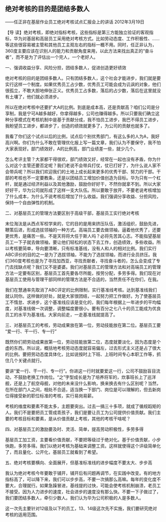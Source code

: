 ## 绝对考核的目的是团结多数人

——任正非在基层作业员工绝对考核试点汇报会上的讲话
2012年3月19日



【导  读】绝对考核，即绝对指标考核，这些指标是第三方能独立验证的客观指标，华为对基层和高层员工采用绝对考核方式。比如劳动态度、工作积极性、……等这些很容易被主管和其他员工主观左右的指标一概不用。同时，任正非认为，360度主要应该在识别人的能力和贡献角度来用，以此方法来找出真正的“奋斗者”，而不是为了评估出一个完人，一个老好人。



一、强调收益分享、风险分担，团结多数人，促进创造更好绩效

绝对考核的目的是团结多数人。只有团结多数人，这个社会才能进步，我们就是要实行这样一个制度。如果优秀员工占少数，优秀员工可能会成为讥讽的对象，他们很孤立，不敢大胆地伸张正义。优秀员工占多数，落后的占少数，落后在这里就没有土壤了，他们就必须进步。

所以在绝对考核中还要扩大A的比例。到底是成本高，还是贡献高？咱们公司是分享制，我是宁可A越多越好，你拿得越多，公司也赚得越多。所以只要我们确立这种分享模式在考核机制中是基于贡献分成，我不怕员工进步，我巴不得员工进步，我盼望员工进步，都进步了，创造的绩效就更多了，为公司的贡献也就多了。

我看了你们这个试点以后的比例，试点后个别优秀部门，有这么多的人为A，我好高兴啊。你们为什么不敢在管理优化报上写一篇文章，我们认为不要保守，我不怕大家表现好。部门绩效好，A的比例高，部门业绩差一些，就少几个。

怎么考评主管？大家都干得很欢，部门绩效又好，经常在一起也没有矛盾，你为什么对这个主管还要否定呢？我们老说不会带兵打仗，仗已打好了，为什么说人家不会带兵呢？所以我们欢迎我们的土地上成长起来更多的优秀干部、努力的干部。干部的考核也不一定要教条，还是以团结员工增加价值创造为目标。华为只有一个杠杆，就是通过经济利益以及其他激励，鼓励你好好干，不然你就拿不到。所以大家好好干，华为公司就形成了这样一支大队伍。所以要敢于放开，不要老说考核增加了什么成本，为什么不说考核后增加了什么收益。我们强调分享收益、分担风险，保持一个自由弹性的机制。

二、对基层员工的管理方法要区别于高级干部，基层员工实行绝对考核

末位淘汰是从西点军校学来的，它的目的是用来挤压队伍，激活组织，鼓励先进，鞭策后进，形成选拔领袖的一种方式。高端员工要去做领袖，逼着他优秀了，还要更优秀，是痛苦一些。不是天将将大任于斯人吗？必将先苦其心志。不能指望基层员工一下子就去做领袖，要让他们轻松的状态下去工作，创造绩效，多些收益。所以考核要简单，导向要清晰，只有标准基线，没有人和人的相对比例。我们实行ABC评价的目的之一是为了选拔领袖，不能为了选拔领袖，而进行全员挤压。我们360度考核也是为了寻找加西亚，寻找贡献者，寻找奋斗者的，怎么会变成了专门去找缺点呢？我们又不是婆婆。我们对基层员工的管理方法和对高端员工的管理方法一定要有区别，基层员工首先要各尽所能，按劳分配，多劳多得。我们现在对基层员工使用与管理干部同样的管理方法是不合适的，当然责任不在你们，在我。

我们在慧通率先取消了ABC评定的比例限制，实行基准线考核。达到基准线我们就认同你。这样做的好处，就是大家很团结，一起努力把工作做好。为了使基层员工不惰怠、求进步，这个基准线应该是变化的，我们每年根据上一年进步的平均幅度，对基准线做一次调整，调整幅度要很小。要有百分之七八十的员工能成为优良员工的水平为基准线。大家向前走，一走基准线就提高了。

三、对基层员工的考核，劳动成果放在第一位，劳动技能放在第二位。基层员工要 “爱一行、干一行、专一行”

既然你们把劳动成果放第一位，劳动技能放第二位，态度就要淡化，因为态度是个虚的东西。所以说，概括地考核劳动态度就容易偏左，过去形式主义还是占了很大的比例。要把劳动态度具体化，比如说按时上下班、上班时间专心本职工作等，抓住几个关键点就行。

要讲“爱一行、干一行、专一行”。你进这一行时就要爱这一行，公司不鼓励盲目流动，不鼓励老换工作岗位。“之”字型成长是为了培养将军的，炊事班长上了巡洋舰，还是上了航空母舰，对他的未来没什么影响，换来换去有什么区别呢？当然，在所在部门人之间，相处不合适，适当换一下部门、岗位是可以理解的，但去新岗位得接受新的职位标准的考核，实行易岗易薪。

考核的维度和要素不能太多，主题要突出。过去一搞三十多项，就成了循规蹈矩的人。我们不是要把员工管成乖孩子，我们是要让员工为公司提供价值贡献。我们主要的考核目标和要素，是从价值贡献上考核，其他的考核干啥呢？

四、对基层员工的激励要及时、灵活、简单，提高劳动积极性，多劳多得

基层员工加工资，主要看价值贡献，不要把等级过于绝对化。基于价值贡献，小步快跑，多劳多得。我们以绝对考核为基础来调整工资。这样就使得这个评级简单化了，而且量化、公开化，基层员工就看到了希望。

五、绝对考核要横向、全面展开，但基准标准线的进步幅度不要太大、步步高

我认为绝对考核今年要敢于铺开，铺开后有问题再调节，在实践中改变。有的地方指标高了，可以降下来，我们可以步步高，不要一次搞那么高嘛。每年的变化度不要大，合理就行。如果急躁冒进，基线提的过快，可能会使考核机制崩溃，老员工不接受。因为人力进步的速度，社会进步的速度没有那么快。不要一下子做过了，我们要团结多数人，牵引少数人。我们认为华为公司积极的人是多数人。

这一次先主要针对12级及以下的员工，13、14级这次先不实施，我们要研究绝对考核的适用范围。
